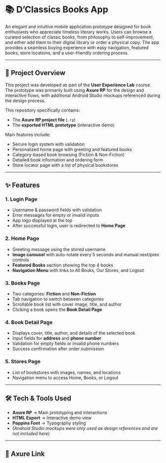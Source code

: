 📚 D’Classics Books App
=======================

An elegant and intuitive mobile application prototype designed for book enthusiasts who appreciate timeless literary works. Users can browse a curated selection of classic books, from philosophy to self-improvement, and either add them to their digital library or order a physical copy. The app provides a seamless buying experience with easy navigation, featured books, store locations, and a user-friendly ordering process.

---

📝 Project Overview
-------------------

This project was developed as part of the **User Experience Lab** course.  
The prototype was primarily built using **Axure RP** for the design and interactive flows, with additional Android Studio mockups referenced during the design process.

This repository specifically contains:

- The **Axure RP project file** (`.rp`)  
- The **exported HTML prototype** (interactive demo)  

Main features include:

- Secure login system with validation  
- Personalized home page with greeting and featured books  
- Category-based book browsing (Fiction & Non-Fiction)  
- Detailed book information and ordering form  
- Store locator page with a list of physical bookstores  

---

✨ Features
----------

### 1. Login Page
- Username & password fields with validation  
- Error messages for empty or invalid inputs  
- App logo displayed at the top  
- After successful login, user is redirected to **Home Page**  

### 2. Home Page
- Greeting message using the stored username  
- **Image carousel** with auto-rotate every 5 seconds and manual next/prev controls  
- **Featured Books** section showing the top 4 books  
- **Navigation Menu** with links to All Books, Our Stores, and Logout  

### 3. Books Page
- Two categories: **Fiction** and **Non-Fiction**  
- Tab navigation to switch between categories  
- Scrollable book list with cover image, title, and author  
- Clicking a book opens the **Book Detail Page**  

### 4. Book Detail Page
- Displays cover, title, author, and details of the selected book  
- Input fields for **address** and **phone number**  
- Validation for empty fields or invalid phone numbers  
- Success confirmation after order submission  

### 5. Stores Page
- List of bookstores with images, names, and locations  
- Navigation menu to access Home, Books, or Logout  

---

🛠️ Tech & Tools Used
---------------------
- **Axure RP** → Main prototyping and interactions  
- **HTML Export** → Interactive demo view  
- **Poppins Font** → Typography styling  
- _(Android Studio mockups were only used as design references and are not included here)_  

---

🚀 Axure Link
-------------
